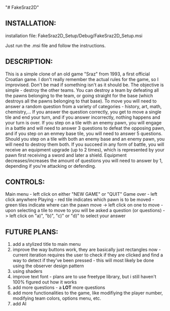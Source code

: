 "# FakeSraz2D" 

## INSTALLATION:
installation file: FakeSraz2D_Setup/Debug/FakeSraz2D_Setup.msi

Just run the .msi file and follow the instructions.

## DESCRIPTION:
This is a simple clone of an old game "Sraz" from 1993, a first official Croatian game.
I don't really remember the actual rules for the game, so I improvised. Don't be mad if something
isn't as it should be.
The objective is simple - destroy the other teams. You can destroy a team by defeating all the pawns
belonging to the team, or going straight for the base (which destroys all the pawns belonging to that
base). To move you will need to answer a random question from a variety of categories - history, art,
math, chemistry,... If you answer the question correctly, you get to move a single tile and end your
turn, and if you answer incorrectly, nothing happens and your turn is over. If you step on a tile with
an enemy pawn, you will engage in a battle and will need to answer 3 questions to defeat the opposing
pawn, and if you step on an enmey base tile, you will need to answer 5 questions. Should you step on
a tile with both an enemy base and an enemy pawn, you will need to destroy them both. If you succeed
in any form of battle, you will receive an equipment upgrade (up to 2 times), which is represented by
your pawn first receiving a sword and later a shield. Equipment decreases/increases the amount of
questions you will need to answer by 1, depending if you're attacking or defending.

## CONTROLS:
Main menu - left click on either "NEW GAME" or "QUIT"
Game over - left click anywhere
Playing - red tile indicates which pawn is to be moved
		- green tiles indicate where can the pawn move -> left click on one to move
		- upon selecting a tile to move to you will be asked a question (or questions)
			-> left click on "a)", "b)", "c)" or "d)" to select your answer

## FUTURE PLANS:
1) add a stylized title to main menu
2) improve the way buttons work, they are basically just rectangles now
		- current iteration requires the user to check if they are clicked and find a way to detect if
			they've been pressed
		- this will most likely be done using the observer design pattern
3) using shaders
4) improve text font - plans are to use freetype library, but i still haven't 100% figured out how it
works
5) add more questions - a __LOT__ more questions
6) add more functionalities to the game, like modifiying the player number, modifying team colors,
	options menu, etc.
7) add AI
